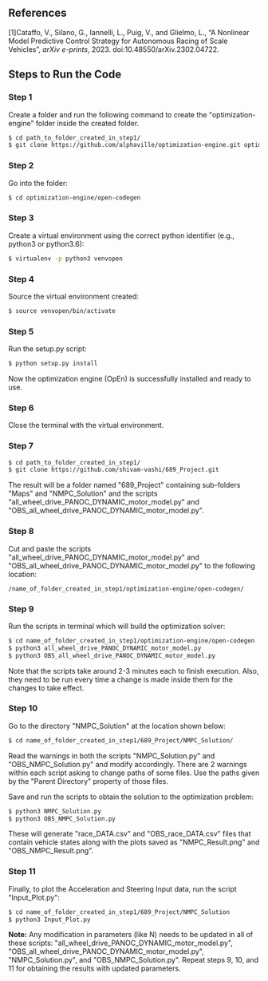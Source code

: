 ## References

[1]Cataffo, V., Silano, G., Iannelli, L., Puig, V., and Glielmo, L., “A Nonlinear Model Predictive Control Strategy for Autonomous Racing of Scale Vehicles”, <i>arXiv e-prints</i>, 2023. doi:10.48550/arXiv.2302.04722.


## Steps to Run the Code

### Step 1
Create a folder and run the following command to create the "optimization-engine" folder inside the created folder.

```bash
$ cd path_to_folder_created_in_step1/
$ git clone https://github.com/alphaville/optimization-engine.git optimization-engine
```

### Step 2
Go into the folder:

```bash
$ cd optimization-engine/open-codegen
```

### Step 3
Create a virtual environment using the correct python identifier (e.g., python3 or python3.6):

```bash
$ virtualenv -p python3 venvopen
```

### Step 4
Source the virtual environment created:

```bash
$ source venvopen/bin/activate
```

### Step 5
Run the setup.py script:

```bash
$ python setup.py install
```

Now the optimization engine (OpEn) is successfully installed and ready to use.

### Step 6
Close the terminal with the virtual environment.

### Step 7

```bash
$ cd path_to_folder_created_in_step1/
$ git clone https://github.com/shivam-vashi/689_Project.git
```

The result will be a folder named "689_Project" containing sub-folders "Maps" and "NMPC_Solution" and the scripts "all_wheel_drive_PANOC_DYNAMIC_motor_model.py" and "OBS_all_wheel_drive_PANOC_DYNAMIC_motor_model.py".

### Step 8
Cut and paste the scripts "all_wheel_drive_PANOC_DYNAMIC_motor_model.py" and "OBS_all_wheel_drive_PANOC_DYNAMIC_motor_model.py" to the following location:

```plaintext
/name_of_folder_created_in_step1/optimization-engine/open-codegen/
```

### Step 9
Run the scripts in terminal which will build the optimization solver:

```bash
$ cd name_of_folder_created_in_step1/optimization-engine/open-codegen
$ python3 all_wheel_drive_PANOC_DYNAMIC_motor_model.py
$ python3 OBS_all_wheel_drive_PANOC_DYNAMIC_motor_model.py
```

Note that the scripts take around 2-3 minutes each to finish execution. Also, they need to be run every time a change is made inside them for the changes to take effect.

### Step 10
Go to the directory "NMPC_Solution" at the location shown below:

```bash
$ cd name_of_folder_created_in_step1/689_Project/NMPC_Solution/
```

Read the warnings in both the scripts "NMPC_Solution.py" and "OBS_NMPC_Solution.py" and modify accordingly. There are 2 warnings within each script asking to change paths of some files. Use the paths given by the "Parent Directory" property of those files.

Save and run the scripts to obtain the solution to the optimization problem:

```bash
$ python3 NMPC_Solution.py
$ python3 OBS_NMPC_Solution.py
```

These will generate "race_DATA.csv" and "OBS_race_DATA.csv" files that contain vehicle states along with the plots saved as "NMPC_Result.png" and "OBS_NMPC_Result.png".

### Step 11
Finally, to plot the Acceleration and Steering Input data, run the script "Input_Plot.py":

```bash
$ cd name_of_folder_created_in_step1/689_Project/NMPC_Solution
$ python3 Input_Plot.py
```

**Note:** Any modification in parameters (like N) needs to be updated in all of these scripts: "all_wheel_drive_PANOC_DYNAMIC_motor_model.py", "OBS_all_wheel_drive_PANOC_DYNAMIC_motor_model.py", "NMPC_Solution.py", and "OBS_NMPC_Solution.py". Repeat steps 9, 10, and 11 for obtaining the results with updated parameters.
